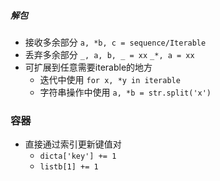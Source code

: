 ##### 解包
- 接收多余部分 `a, *b, c = sequence/Iterable`
- 丢弃多余部分 `_, a, b, _ = xx` `_*, a = xx`
- 可扩展到任意需要iterable的地方
  - 迭代中使用 `for x, *y in iterable`
  - 字符串操作中使用 `a, *b = str.split('x')` 

### 容器
- 直接通过索引更新键值对
  - `dicta['key'] += 1`
  - `listb[1] += 1`

